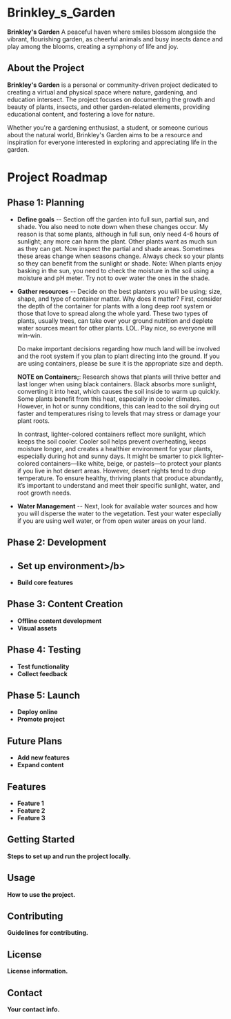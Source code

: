 # Brinkley_s_Garden
**Brinkley's Garden** A peaceful haven where smiles blossom alongside the vibrant, flourishing garden, as cheerful animals and busy insects dance and play among the blooms, creating a symphony of life and joy.

## About the Project
**Brinkley's Garden** is a personal or community-driven project dedicated to creating a virtual and physical space where nature, gardening, and education intersect. The project focuses on documenting the growth and beauty of plants, insects, and other garden-related elements, providing educational content, and fostering a love for nature.

Whether you're a gardening enthusiast, a student, or someone curious about the natural world, Brinkley's Garden aims to be a resource and inspiration for everyone interested in exploring and appreciating life in the garden.

# Project Roadmap

## Phase 1: Planning
- <b>Define goals</b>
-- Section off the garden into full sun, partial sun, and shade. You also need to note down when these changes occur. My reason is that some plants, although in full sun, only need 4-6 hours of sunlight; any more can harm the plant. Other plants want as much sun as they can get. Now  inspect the partial and shade areas. Sometimes these areas change when seasons change. Always check so your plants so they can benefit from the sunlight or shade. Note: When plants enjoy basking in the sun, you need to check the moisture in the soil using a moisture and pH meter. Try not to over water the ones in the shade.</P>
- <b>Gather resources</b>
-- Decide on the best planters you will be using; size, shape, and type of container matter. Why does it matter? First, consider the depth of the container for plants with a long deep root system or those that love to spread along the whole yard. These two types of plants, usually trees, can take over your ground nutrition and deplete water sources meant for other plants. LOL. Play nice, so everyone will win-win.
  <p>Do make important decisions regarding how much land will be involved and the root system if you plan to plant directing into the ground. If you are using containers, please be sure it is the appropriate size and depth. <p><b>NOTE on Containers;</b>: Research shows that plants will thrive better and last longer when using black containers. Black absorbs more sunlight, converting it into heat, which causes the soil inside to warm up quickly. Some plants benefit from this heat, especially in cooler climates. However, in hot or sunny conditions, this can lead to the soil drying out faster and temperatures rising to levels that may stress or damage your plant roots.</p>
  <p>In contrast, lighter-colored containers reflect more sunlight, which keeps the soil cooler. Cooler soil helps prevent overheating, keeps moisture longer, and creates a healthier environment for your plants, especially during hot and sunny days. It might be smarter to pick lighter-colored containers—like white, beige, or pastels—to protect your plants if you live in hot desert areas. However, desert nights tend to drop temperature. 
    To ensure healthy, thriving plants that produce abundantly, it’s important to understand and meet their specific sunlight, water, and root growth needs.</P>
- <b>Water Management</b>
-- Next, look for available water sources and how you will disperse the water to the vegetation. Test your water especially if you are using well water, or from open water areas on your land. 


## Phase 2: Development
- <b>Set up environment>/b>
  --
- <b>Build core features</b>

## Phase 3: Content Creation
- Offline content development
- Visual assets

## Phase 4: Testing
- Test functionality
- Collect feedback

## Phase 5: Launch
- Deploy online
- Promote project

## Future Plans
- Add new features
- Expand content




## Features
- Feature 1
- Feature 2
- Feature 3

## Getting Started
Steps to set up and run the project locally.

## Usage
How to use the project.

## Contributing
Guidelines for contributing.
## License
License information.

## Contact
Your contact info.
